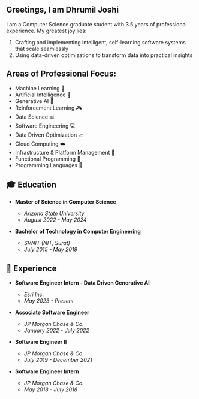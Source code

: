 ## Greetings, I am Dhrumil Joshi 
I am a Computer Science graduate student with 3.5 years of professional experience. My greatest joy lies:

1) Crafting and implementing intelligent, self-learning software systems that scale seamlessly 
2) Using data-driven optimizations to transform data into practical insights

## Areas of Professional Focus:

- Machine Learning 🤖
- Artificial Intelligence 🧠
- Generative AI 🎨
- Reinforcement Learning 🎮
- Data Science 📊
- Software Engineering 💻
- Data Driven Optimization 📈
- Cloud Computing ☁️
- Infrastructure & Platform Management 🏢
- Functional Programming 🌟
- Programming Languages 🚀

## 🎓 Education
- **Master of Science in Computer Science**
  - *Arizona State University*
  - *August 2022 - May 2024*

- **Bachelor of Technology in Computer Engineering**
  - *SVNIT (NIT, Surat)*
  - *July 2015 - May 2019*
  
## 💼 Experience
- **Software Engineer Intern - Data Driven Generative AI**
  - *Esri Inc.*
  - *May 2023 - Present*

- **Associate Software Engineer**
  - *JP Morgan Chase & Co.*
  - *January 2022 - July 2022*

- **Software Engineer II**
  - *JP Morgan Chase & Co.*
  - *July 2019 - December 2021*

- **Software Engineer Intern**
  - *JP Morgan Chase & Co.*
  - *May 2018 - July 2018*


